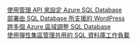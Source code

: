 [使用管理 API 來設定 Azure SQL Database][1]   
[部署由 SQL Database 所支援的 WordPress][4]   
[跨多個 Azure 區域調整 SQL Database][2]   
[使用彈性集區管理共用的 SQL 資料庫工作負載][3]

[1]: https://github.com/Azure-Samples/sql-database-java-manage-db
[2]: https://github.com/Azure-Samples/sql-database-java-manage-sql-databases-across-regions
[3]: ../java-sdk-manage-sql-elastic-pools.md
[4]: https://github.com/Azure-Samples/app-service-java-manage-data-connections-for-web-apps